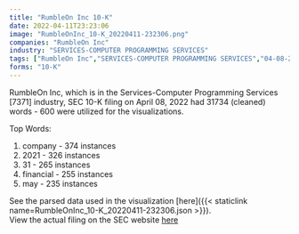 ```yaml
---
title: "RumbleOn Inc 10-K"
date: 2022-04-11T23:23:06
image: "RumbleOnInc_10-K_20220411-232306.png"
companies: "RumbleOn Inc"
industry: "SERVICES-COMPUTER PROGRAMMING SERVICES"
tags: ["RumbleOn Inc","SERVICES-COMPUTER PROGRAMMING SERVICES","04-08-2022","10-K"]
forms: "10-K"
---
```

RumbleOn Inc, which is in the Services-Computer Programming Services [7371] industry, SEC 10-K filing on April 08, 2022 had 31734 (cleaned) words - 600 were utilized for the visualizations.

Top Words:
1. company - 374 instances
2. 2021 - 326 instances
3. 31 - 265 instances
4. financial - 255 instances
5. may - 235 instances


See the parsed data used in the visualization [here]({{< staticlink name=RumbleOnInc_10-K_20220411-232306.json >}}).  
View the actual filing on the SEC website [here](https://www.sec.gov/Archives/edgar/data/1596961/0001596961-22-000008.txt)